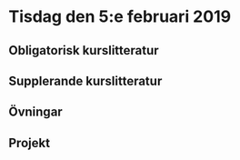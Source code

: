 # Tisdag den 5:e februari 2019

## Obligatorisk kurslitteratur
## Supplerande kurslitteratur
## Övningar
## Projekt
